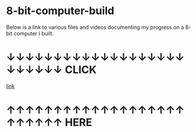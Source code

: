 # 8-bit-computer-build
Below is a link to various files and videos documenting my progress on a 8-bit computer I built.



# ↓↓↓↓↓↓↓↓↓↓↓↓↓↓↓↓↓↓↓↓↓↓↓↓↓  CLICK 
[link](https://imgur.com/gallery/DWOHOov)
# ↑↑↑↑↑↑↑↑↑↑↑↑↑↑↑↑↑↑↑↑↑↑↑↑↑   HERE
